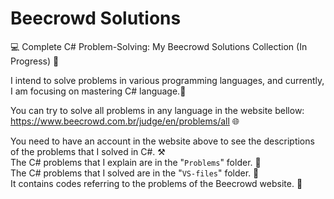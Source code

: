 # Beecrowd Solutions
💻 Complete C# Problem-Solving: My Beecrowd Solutions Collection (In Progress) 🚀

I intend to solve problems in various programming languages, and currently, I am focusing on mastering C# language.🤖

You can try to solve all problems in any language in the website bellow:
https://www.beecrowd.com.br/judge/en/problems/all 🌐

You need to have an account in the website above to see the descriptions of the problems that I solved in C#. ⚒️   
The C# problems that I explain are in the "`Problems`" folder. 📁    
The C# problems that I solved are in the "`VS-files`" folder. 📁  
It contains codes referring to the problems of the Beecrowd website. 💾 
